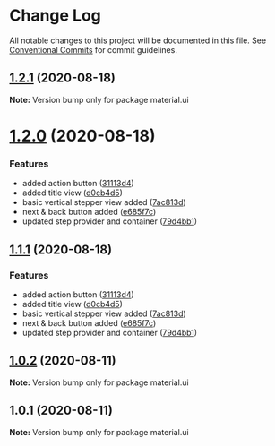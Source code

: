 # Change Log

All notable changes to this project will be documented in this file.
See [Conventional Commits](https://conventionalcommits.org) for commit guidelines.

## [1.2.1](https://github.com/vazra/react-native-stepper/compare/v1.2.0...v1.2.1) (2020-08-18)

**Note:** Version bump only for package material.ui





# [1.2.0](https://github.com/vazra/react-native-stepper/compare/v1.0.2...v1.2.0) (2020-08-18)


### Features

* added action button ([31113d4](https://github.com/vazra/react-native-stepper/commit/31113d438c99b9ff59a987f7ea8b3310f440ac1c))
* added title view ([d0cb4d5](https://github.com/vazra/react-native-stepper/commit/d0cb4d54109d4b5718fe75f1322dda072b95b8d0))
* basic vertical stepper view added ([7ac813d](https://github.com/vazra/react-native-stepper/commit/7ac813d974cbcd0da3a25f547890601f1b0bd17d))
* next & back button added ([e685f7c](https://github.com/vazra/react-native-stepper/commit/e685f7c0d41b4e2ecd6bfd9b3d20cb32b4dc60c8))
* updated step provider and container ([79d4bb1](https://github.com/vazra/react-native-stepper/commit/79d4bb1ff1f8f0a23da5c3b9c78dbbd66bca8e27))





## [1.1.1](https://github.com/vazra/react-native-stepper/compare/v1.0.2...v1.1.1) (2020-08-18)


### Features

* added action button ([31113d4](https://github.com/vazra/react-native-stepper/commit/31113d438c99b9ff59a987f7ea8b3310f440ac1c))
* added title view ([d0cb4d5](https://github.com/vazra/react-native-stepper/commit/d0cb4d54109d4b5718fe75f1322dda072b95b8d0))
* basic vertical stepper view added ([7ac813d](https://github.com/vazra/react-native-stepper/commit/7ac813d974cbcd0da3a25f547890601f1b0bd17d))
* next & back button added ([e685f7c](https://github.com/vazra/react-native-stepper/commit/e685f7c0d41b4e2ecd6bfd9b3d20cb32b4dc60c8))
* updated step provider and container ([79d4bb1](https://github.com/vazra/react-native-stepper/commit/79d4bb1ff1f8f0a23da5c3b9c78dbbd66bca8e27))





## [1.0.2](https://github.com/vazra/react-native-stepper/compare/v1.0.1...v1.0.2) (2020-08-11)

**Note:** Version bump only for package material.ui





## 1.0.1 (2020-08-11)

**Note:** Version bump only for package material.ui
